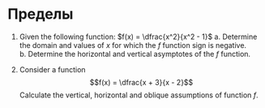 # Пределы

<Block type="tasks">

1. Given the following function:
   $f(x) = \dfrac{x^2}{x^2 - 1}$
   a. Determine the domain and values of $x$ for which the $f$ function sign is negative.  
   b. Determine the horizontal and vertical asymptotes of the $f$ function.

2. Consider a function
   $$f(x) = \dfrac{x + 3}{x - 2}$$
   Calculate the vertical, horizontal and oblique assumptions of function $f$.

</Block>